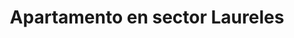 ---
title: Apartamento en sector Laureles
description: Renta de apartamento amoblado en sector Laureles con un área de 40 m2, estrato 5, cerca al èxito. 1 habitación con 2 camas dobles, cocina totalmente amoblada, barra americana, WIFI, televisión Smart TV. Ventanales hacia la calle muy iluminado
price: COP $170,000,000
address: Circular 73A, calle 35
area: 37
stratum: 5
bedrooms: 1
beds: 2
bathrooms: 1
kitchen: 1
kitchenFurnished: true
wifi: true
tv: true
leasing: "Renta"
propertyImages:
- image: ./images/luxury-bedroom.jpg
  altText: Habitación con 1 cama
- image: ./images/property-01-exterior.jpg
  altText: Habitación con 2 camas
outsideAmenities:
  - "Asensor"
  - "Zonas Verdes"
  - "Gym"
  - "Sobre vía Principal"
  - "Zona BBQ"
  - "Cancha de Fútbol"
  - "Zona Fumadores"
  - "Cancha Basket"
  - "Piscina"
  - "Acceso Discapacitados"
  - "Centro Comercial"
  - "Porteria"
  - "Zona de niños"
  - "Supermercado"
  - "Salón Comunal"
  - "Parque"
insideAmenities:
  - "Sala - Comedor"
  - "Closets"
  - "Calentador Gas"
  - "Piso Porcelanato"
  - "Cocina Parapela"
  - "Zona de Ropas"
  - "Comedor"
featured: true
featuredImage: ./images/property-01-exterior.jpg
featuredImageAltText: Habitación con 1 cama
slug: apto-sector-laureles-circular-73a-calle-35
---
